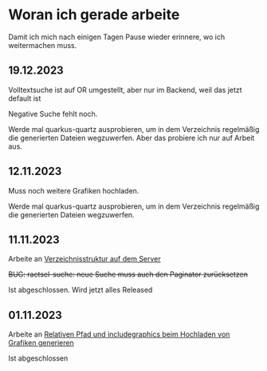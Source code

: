 # Woran ich gerade arbeite

Damit ich mich nach einigen Tagen Pause wieder erinnere, wo ich weitermachen muss.

## 19.12.2023

Volltextsuche ist auf OR umgestellt, aber nur im Backend, weil das jetzt default ist

Negative Suche fehlt noch.

Werde mal quarkus-quartz ausprobieren, um in dem Verzeichnis regelmäßig die generierten Dateien wegzuwerfen.
Aber das probiere ich nur auf Arbeit aus. 

## 12.11.2023

Muss noch weitere Grafiken hochladen.

Werde mal quarkus-quartz ausprobieren, um in dem Verzeichnis regelmäßig die generierten Dateien wegzuwerfen. 


## 11.11.2023

Arbeite an [Verzeichnisstruktur auf dem Server](https://github.com/heike2718/mathe-jung-alt/issues/98)

~~BUG: raetsel-suche: neue Suche muss auch den Paginator zurücksetzen~~

Ist abgeschlossen. Wird jetzt alles Released

## 01.11.2023

Arbeite an [Relativen Pfad und includegraphics beim Hochladen von Grafiken generieren](https://github.com/heike2718/mathe-jung-alt/issues/96)

Ist abgeschlossen
